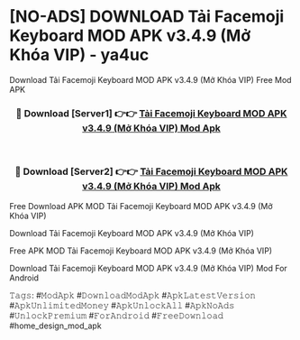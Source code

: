 # [NO-ADS] DOWNLOAD Tải Facemoji Keyboard MOD APK v3.4.9 (Mở Khóa VIP) - ya4uc
Download Tải Facemoji Keyboard MOD APK v3.4.9 (Mở Khóa VIP) Free Mod APK

<div align="center">
<h3>🔴 Download [Server1] 👉👉 <a href="https://apk-comot.site?title=Tải_Facemoji_Keyboard_MOD_APK_v3.4.9_(Mở_Khóa_VIP)">Tải Facemoji Keyboard MOD APK v3.4.9 (Mở Khóa VIP) Mod Apk</a></h3><br>

<h3>🔴 Download [Server2] 👉👉 <a href="https://apk-comot.site?title=Tải_Facemoji_Keyboard_MOD_APK_v3.4.9_(Mở_Khóa_VIP)">Tải Facemoji Keyboard MOD APK v3.4.9 (Mở Khóa VIP) Mod Apk</a></h3>
</div>


Free Download APK MOD Tải Facemoji Keyboard MOD APK v3.4.9 (Mở Khóa VIP)

Download Tải Facemoji Keyboard MOD APK v3.4.9 (Mở Khóa VIP) 

Free APK MOD Tải Facemoji Keyboard MOD APK v3.4.9 (Mở Khóa VIP) 

Download Tải Facemoji Keyboard MOD APK v3.4.9 (Mở Khóa VIP) Mod For Android

𝚃𝚊𝚐𝚜: #𝙼𝚘𝚍𝙰𝚙𝚔 #𝙳𝚘𝚠𝚗𝚕𝚘𝚊𝚍𝙼𝚘𝚍𝙰𝚙𝚔 #𝙰𝚙𝚔𝙻𝚊𝚝𝚎𝚜𝚝𝚅𝚎𝚛𝚜𝚒𝚘𝚗 #𝙰𝚙𝚔𝚄𝚗𝚕𝚒𝚖𝚒𝚝𝚎𝚍𝙼𝚘𝚗𝚎𝚢 #𝙰𝚙𝚔𝚄𝚗𝚕𝚘𝚌𝚔𝙰𝚕𝚕 #𝙰𝚙𝚔𝙽𝚘𝙰𝚍𝚜 #𝚄𝚗𝚕𝚘𝚌𝚔𝙿𝚛𝚎𝚖𝚒𝚞𝚖 #𝙵𝚘𝚛𝙰𝚗𝚍𝚛𝚘𝚒𝚍 #𝙵𝚛𝚎𝚎𝙳𝚘𝚠𝚗𝚕𝚘𝚊𝚍 #home_design_mod_apk